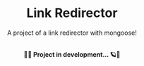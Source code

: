 <div align="center">
<h1> Link Redirector </h1>
A project of a link redirector with mongoose!
</div>
<br>
<p align="center"><strong>🚀🚧 Project in development... 🪐🚧</strong></p>
